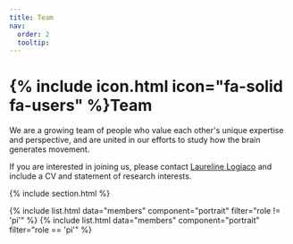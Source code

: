 ```yaml
---
title: Team
nav:
  order: 2
  tooltip:
---
```


# {% include icon.html icon="fa-solid fa-users" %}Team

We are a growing team of people who value each other's unique expertise and perspective, and are united in our efforts to study how the brain generates movement.

If you are interested in joining us, please contact [Laureline Logiaco](mailto:laureline.logiaco@cuanschutz.edu) and include a CV and statement of research interests.

{% include section.html %}

{% include list.html data="members" component="portrait" filter="role != 'pi'" %}
{% include list.html data="members" component="portrait" filter="role == 'pi'" %}

